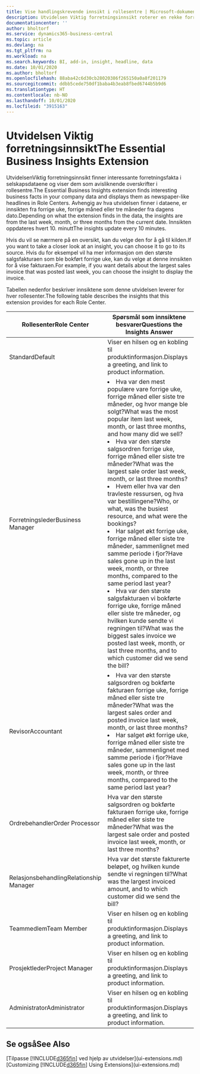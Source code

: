 ```yaml
---
title: Vise handlingskrevende innsikt i rollesentre | Microsoft-dokumentasjon
description: Utvidelsen Viktig forretningsinnsikt roterer en rekke forretningsinnsikt i rollesentre.
documentationcenter: ''
author: bholtorf
ms.service: dynamics365-business-central
ms.topic: article
ms.devlang: na
ms.tgt_pltfrm: na
ms.workload: na
ms.search.keywords: BI, add-in, insight, headline, data
ms.date: 10/01/2020
ms.author: bholtorf
ms.openlocfilehash: 88aba42c6d30cb28020386f265150a0a8f201179
ms.sourcegitcommit: ddbb5cede750df1baba4b3eab8fbed6744b5b9d6
ms.translationtype: HT
ms.contentlocale: nb-NO
ms.lasthandoff: 10/01/2020
ms.locfileid: "3915163"
---
```

# <a name="the-essential-business-insights-extension"></a><span data-ttu-id="d227d-103">Utvidelsen Viktig forretningsinnsikt</span><span class="sxs-lookup"><span data-stu-id="d227d-103">The Essential Business Insights Extension</span></span>
<span data-ttu-id="d227d-104">UtvidelsenViktig forretningsinnsikt finner interessante forretningsfakta i selskapsdataene og viser dem som avisliknende overskrifter i rollesentre.</span><span class="sxs-lookup"><span data-stu-id="d227d-104">The Essential Business Insights extension finds interesting business facts in your company data and displays them as newspaper-like headlines in Role Centers.</span></span> <span data-ttu-id="d227d-105">Avhengig av hva utvidelsen finner i dataene, er innsikten fra forrige uke, forrige måned eller tre måneder fra dagens dato.</span><span class="sxs-lookup"><span data-stu-id="d227d-105">Depending on what the extension finds in the data, the insights are from the last week, month, or three months from the current date.</span></span> <span data-ttu-id="d227d-106">Innsikten oppdateres hvert 10. minutt</span><span class="sxs-lookup"><span data-stu-id="d227d-106">The insights update every 10 minutes.</span></span>  

<span data-ttu-id="d227d-107">Hvis du vil se nærmere på en oversikt, kan du velge den for å gå til kilden.</span><span class="sxs-lookup"><span data-stu-id="d227d-107">If you want to take a closer look at an insight, you can choose it to go to its source.</span></span> <span data-ttu-id="d227d-108">Hvis du for eksempel vil ha mer informasjon om den største salgsfakturaen som ble bokført forrige uke, kan du velge at denne innsikten for å vise fakturaen.</span><span class="sxs-lookup"><span data-stu-id="d227d-108">For example, if you want details about the largest sales invoice that was posted last week, you can choose the insight to display the invoice.</span></span>

<span data-ttu-id="d227d-109">Tabellen nedenfor beskriver innsiktene som denne utvidelsen leverer for hver rollesenter.</span><span class="sxs-lookup"><span data-stu-id="d227d-109">The following table describes the insights that this extension provides for each Role Center.</span></span>

|<span data-ttu-id="d227d-110">Rollesenter</span><span class="sxs-lookup"><span data-stu-id="d227d-110">Role Center</span></span>|<span data-ttu-id="d227d-111">Spørsmål som innsiktene besvarer</span><span class="sxs-lookup"><span data-stu-id="d227d-111">Questions the Insights Answer</span></span>|
|----|-----|
|<span data-ttu-id="d227d-112">Standard</span><span class="sxs-lookup"><span data-stu-id="d227d-112">Default</span></span>|<span data-ttu-id="d227d-113">Viser en hilsen og en kobling til produktinformasjon.</span><span class="sxs-lookup"><span data-stu-id="d227d-113">Displays a greeting, and link to product information.</span></span>|
|<span data-ttu-id="d227d-114">Forretningsleder</span><span class="sxs-lookup"><span data-stu-id="d227d-114">Business Manager</span></span>|<li> <span data-ttu-id="d227d-115">Hva var den mest populære vare forrige uke, forrige måned eller siste tre måneder, og hvor mange ble solgt?</span><span class="sxs-lookup"><span data-stu-id="d227d-115">What was the most popular item last week, month, or last three months, and how many did we sell?</span></span><br><li> <span data-ttu-id="d227d-116">Hva var den største salgsordren forrige uke, forrige måned eller siste tre måneder?</span><span class="sxs-lookup"><span data-stu-id="d227d-116">What was the largest sale order last week, month, or last three months?</span></span><br><li> <span data-ttu-id="d227d-117">Hvem eller hva var den travleste ressursen, og hva var bestillingene?</span><span class="sxs-lookup"><span data-stu-id="d227d-117">Who, or what, was the busiest resource, and what were the bookings?</span></span><br><li> <span data-ttu-id="d227d-118">Har salget økt forrige uke, forrige måned eller siste tre måneder, sammenlignet med samme periode i fjor?</span><span class="sxs-lookup"><span data-stu-id="d227d-118">Have sales gone up in the last week, month, or three months, compared to the same period last year?</span></span><br><li> <span data-ttu-id="d227d-119">Hva var den største salgsfakturaen vi bokførte forrige uke, forrige måned eller siste tre måneder, og hvilken kunde sendte vi regningen til?</span><span class="sxs-lookup"><span data-stu-id="d227d-119">What was the biggest sales invoice we posted last week, month, or last three months, and to which customer did we send the bill?</span></span></li> |
|<span data-ttu-id="d227d-120">Revisor</span><span class="sxs-lookup"><span data-stu-id="d227d-120">Accountant</span></span>|<li> <span data-ttu-id="d227d-121">Hva var den største salgsordren og bokførte fakturaen forrige uke, forrige måned eller siste tre måneder?</span><span class="sxs-lookup"><span data-stu-id="d227d-121">What was the largest sales order and posted invoice last week, month, or last three months?</span></span><br><li> <span data-ttu-id="d227d-122">Har salget økt forrige uke, forrige måned eller siste tre måneder, sammenlignet med samme periode i fjor?</span><span class="sxs-lookup"><span data-stu-id="d227d-122">Have sales gone up in the last week, month, or three months, compared to the same period last year?</span></span> |
|<span data-ttu-id="d227d-123">Ordrebehandler</span><span class="sxs-lookup"><span data-stu-id="d227d-123">Order Processor</span></span>| <span data-ttu-id="d227d-124">Hva var den største salgsordren og bokførte fakturaen forrige uke, forrige måned eller siste tre måneder?</span><span class="sxs-lookup"><span data-stu-id="d227d-124">What was the largest sale order and posted invoice last week, month, or last three months?</span></span>|
|<span data-ttu-id="d227d-125">Relasjonsbehandling</span><span class="sxs-lookup"><span data-stu-id="d227d-125">Relationship Manager</span></span>| <span data-ttu-id="d227d-126">Hva var det største fakturerte beløpet, og hvilken kunde sendte vi regningen til?</span><span class="sxs-lookup"><span data-stu-id="d227d-126">What was the largest invoiced amount, and to which customer did we send the bill?</span></span>|
|<span data-ttu-id="d227d-127">Teammedlem</span><span class="sxs-lookup"><span data-stu-id="d227d-127">Team Member</span></span>| <span data-ttu-id="d227d-128">Viser en hilsen og en kobling til produktinformasjon.</span><span class="sxs-lookup"><span data-stu-id="d227d-128">Displays a greeting, and link to product information.</span></span>|
|<span data-ttu-id="d227d-129">Prosjektleder</span><span class="sxs-lookup"><span data-stu-id="d227d-129">Project Manager</span></span>| <span data-ttu-id="d227d-130">Viser en hilsen og en kobling til produktinformasjon.</span><span class="sxs-lookup"><span data-stu-id="d227d-130">Displays a greeting, and link to product information.</span></span>|
|<span data-ttu-id="d227d-131">Administrator</span><span class="sxs-lookup"><span data-stu-id="d227d-131">Administrator</span></span>| <span data-ttu-id="d227d-132">Viser en hilsen og en kobling til produktinformasjon.</span><span class="sxs-lookup"><span data-stu-id="d227d-132">Displays a greeting, and link to product information.</span></span>|

## <a name="see-also"></a><span data-ttu-id="d227d-133">Se også</span><span class="sxs-lookup"><span data-stu-id="d227d-133">See Also</span></span>
<span data-ttu-id="d227d-134">[Tilpasse [!INCLUDE[d365fin](includes/d365fin_md.md)] ved hjelp av utvidelser](ui-extensions.md)</span><span class="sxs-lookup"><span data-stu-id="d227d-134">[Customizing [!INCLUDE[d365fin](includes/d365fin_md.md)] Using Extensions](ui-extensions.md)</span></span>
